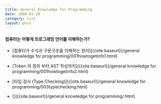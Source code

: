 ```yaml
---
title: General Knowledge for Programming
date: 2000-01-20
category: List
layout: post
---
```


#### 컴퓨터는 어떻게 프로그래밍 언어를 이해하는가?

  * [컴퓨터가 수식과 구문구조를 이해하는 원리]({{site.baseurl}}/general knowledge for programming/001howtogetinfo1.html)

  * [Token 의 정의 부터 AST 작성까지]({{site.baseurl}}/general knowledge for programming/001howtogetinfo2.html)

  * [타입 검사 (Type Checking)]({{site.baseurl}}/general knowledge for programming/003typechecking.html)

  * []({{site.baseurl}}/general knowledge for programming/.html)
